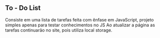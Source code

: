 ## To - Do List
Consiste em uma lista de tarefas feita com ênfase em JavaScript, projeto simples apenas para testar conhecimentos no JS
Ao atualizar a página as tarefas continuarão no site, pois utiliza local storage.
